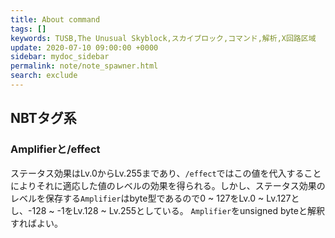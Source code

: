 ```yaml
---
title: About command
tags: []
keywords: TUSB,The Unusual Skyblock,スカイブロック,コマンド,解析,X回路区域
update: 2020-07-10 09:00:00 +0000
sidebar: mydoc_sidebar
permalink: note/note_spawner.html
search: exclude
---
```


## NBTタグ系

### Amplifierと/effect

ステータス効果はLv.0からLv.255まであり、`/effect`ではこの値を代入することによりそれに適応した値のレベルの効果を得られる。しかし、ステータス効果のレベルを保存する`Amplifier`はbyte型であるので0 ~ 127をLv.0 ~ Lv.127とし、-128 ~ -1をLv.128 ~ Lv.255としている。
`Amplifier`をunsigned byteと解釈すればよい。
